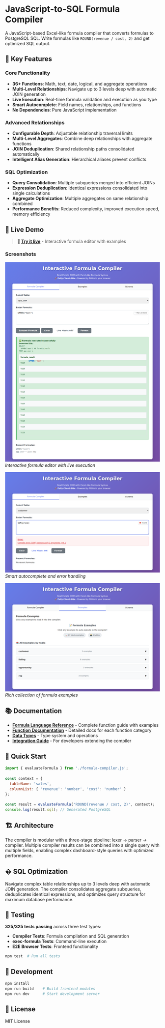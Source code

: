 # JavaScript-to-SQL Formula Compiler

A JavaScript-based Excel-like formula compiler that converts formulas to PostgreSQL SQL. Write formulas like `ROUND(revenue / cost, 2)` and get optimized SQL output.

## 🌟 Key Features

### Core Functionality
- **36+ Functions**: Math, text, date, logical, and aggregate operations
- **Multi-Level Relationships**: Navigate up to 3 levels deep with automatic JOIN generation
- **Live Execution**: Real-time formula validation and execution as you type
- **Smart Autocomplete**: Field names, relationships, and functions
- **No Dependencies**: Pure JavaScript implementation

### Advanced Relationships
- **Configurable Depth**: Adjustable relationship traversal limits
- **Multi-Level Aggregates**: Combine deep relationships with aggregate functions
- **JOIN Deduplication**: Shared relationship paths consolidated automatically
- **Intelligent Alias Generation**: Hierarchical aliases prevent conflicts

### SQL Optimization
- **Query Consolidation**: Multiple subqueries merged into efficient JOINs
- **Expression Deduplication**: Identical expressions consolidated into single calculations
- **Aggregate Optimization**: Multiple aggregates on same relationship combined
- **Performance Benefits**: Reduced complexity, improved execution speed, memory efficiency

## 🎯 Live Demo

> **🚀 [Try it live](https://skamensky.github.io/js-to-sql/)** - Interactive formula editor with examples

### Screenshots

![Formula Compiler](tests/playwright/screenshots/compiler-tab.png)
*Interactive formula editor with live execution*

![Language Tooling](tests/playwright/screenshots/language-tooling-test.png)
*Smart autocomplete and error handling*

![Examples Gallery](tests/playwright/screenshots/examples-tab.png)
*Rich collection of formula examples*

## 📚 Documentation

- **[Formula Language Reference](docs/usage/README.md)** - Complete function guide with examples
- **[Function Documentation](docs/usage/functions/)** - Detailed docs for each function category
- **[Data Types](docs/usage/types.md)** - Type system and operations
- **[Integration Guide](docs/lang/integration.md)** - For developers extending the compiler

## 🚀 Quick Start

```javascript
import { evaluateFormula } from './formula-compiler.js';

const context = {
  tableName: 'sales',
  columnList: { 'revenue': 'number', 'cost': 'number' }
};

const result = evaluateFormula('ROUND(revenue / cost, 2)', context);
console.log(result.sql); // Generated PostgreSQL
```

## 🏗️ Architecture

The compiler is modular with a three-stage pipeline: lexer → parser → compiler. Multiple compiler results can be combined into a single query with multiple fields, enabling complex dashboard-style queries with optimized performance.

## � SQL Optimization

Navigate complex table relationships up to 3 levels deep with automatic JOIN generation. The compiler consolidates aggregate subqueries, deduplicates identical expressions, and optimizes query structure for maximum database performance.

## 🧪 Testing

**325/325 tests passing** across three test types:
- **Compiler Tests**: Formula compilation and SQL generation
- **exec-formula Tests**: Command-line execution  
- **E2E Browser Tests**: Frontend functionality

```bash
npm test  # Run all tests
```

## 🚀 Development

```bash
npm install
npm run build    # Build frontend modules
npm run dev      # Start development server
```

## 📄 License

MIT License 
